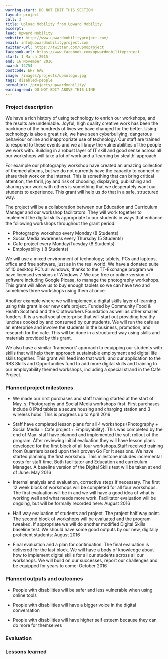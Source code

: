 ```yaml
---
warning-start: DO NOT EDIT THIS SECTION
layout: project
call: 3
title: Upload Mobility from Upward Mobility
excerpt: 
lead: Upward Mobility
website: http://www.upwardmobilityproject.com/
email: info@upwardmobilityproject.com
twitter-url: https://twitter.com/upmoproject
facebook-url: https://www.facebook.com/upwardmobilityproject
start: 1 March 2015
end: 16 November 2016
award: 14754
postcode: EH7 6AE	
image: /images/projects/upmologo.jpg
tags: disabled-people
permalink: /projects/upwardmobility/
warning-end: DO NOT EDIT ABOVE THIS LINE
---
```


### Project description
We have a rich history of using technology to enrich our workshops, and the results are undeniable. Joyful, high quality creative work has been the backbone of the hundreds of lives we have changed for the better. Using technology is also a great risk, we have seen cyberbullying, dangerous behaviour online and inappropriate use of technology. Our staff are trained to respond to these events and we all know the vulnerabilities of the people we work with. Building in a robust layer of IT skill and good sense across all our workshops will take a lot of work and a ‘learning by stealth’ approach. 

For example our photography workshop have created an amazing collection of themed albums, but we do not currently have the capacity to connect or share their work on the internet. This is something that can bring critical attention, the thrill, joy and risk of choosing, displaying, publishing and sharing your work with others is something that we desperately want our students to experience. This grant will help us do that in a safe, structured way. 

The project will be a collaboration between our Education and Curriculum Manager and our workshop facilitators. They will work together to implement the digital skills appropriate to our students in ways that enhance the following workshops throughout the grant period: 

* Photography workshop every Monday (8 Students) 
* Social Media awareness every Thursday (5 Students) 
* Cafe project every Monday/Tuesday (8 Students) 
* Employability ( 8 Students) 

We will use a mixed environment of technology; tablets, PCs and laptops, office and free software, just as in the real world. We have a donated suite of 10 desktop PC’s all windows, thanks to the TT-Exchange program we have licensed versions of Windows 7. We use free or online version of software including Google Picasa, to manage the photography workshops. This grant will allow us to buy enough tablets so we can have two and sometimes three workshops using them at once.

Another example where we will implement a digital skills layer of learning using this grant is our new cafe project. Funded by Community Food & Health Scotland and the Clothworkers Foundation as well as other smaller funders. It is a small social enterprise that will start out providing healthy lunches cooked by and consumed by our students. We will run the cafe as an enterprise and involve the students in the business, promotion, and research for the cafe. This will be done in a structured way using skills and materials provided by this grant. 

We also have a similar ‘framework’ approach to equipping our students with skills that will help them approach sustainable employment and digital life skills together. This grant will feed into that work, and our application to the RBS Skills and Opportunities fund to add more digital skills and training to our employability themed workshops, including a special strand in the Cafe Project.


### Planned project milestones

* We made our rirst purchases and staff training started at the start of May. s; Photography and Social Media workshops first. First purchases include 8 iPad tablets a secure housing and charging station and 3 wireless hubs: This is progress up to April 2016

* Staff have completed lesson plans for all 4 workshops (Photography + Social Media + Cafe project + Employability). This was completed by the end of May: staff have planned and implemented the soft rollout of the program. After reviewing initial evaluation they will have lesson plans developed for the first block of all four workshops.Staff received training from Quarriers based upon their proven Go For It sessions. We have started planning the first workshop. This milestone includes incremental costs for staff time. Both facilitator and Education and curriculum Manager. A baseline version of the Digital Skills test will be taken at end of June: May 2016

* Internal analysis and evaluation, corrective steps if necessary. The first 12 week block of workshops will be completed for all four workshops. The first evaluation will be in and we will have a good idea of what is working well and what needs more work. Facilitator evaluation will be ongoing, but will be formally recorded here: August 2016

* Half way evaluation of students and project. The project half way point. The second block of workshops will be evaluated and the program tweaked. If appropriate we will do another modified Digital Skills baseline test. We should have some good outputs by our new, digitally proficient students: August 2016

* Final evaluation and a plan for continuation. The final evaluation is delivered for the last block. We will have a body of knowledge about how to implement digital skills for all our students across all our workshops. We will build on our successes, report our challenges and be equipped for years to come: October 2016 


### Planned outputs and outcomes

* People with disabilities will be safer and less vulnerable when using online tools

* People with disabilities will have a bigger voice in the digital conversation 

* People with disabilities will have higher self esteem because they can do more for themselves 



### Evaluation


### Lessons learned




